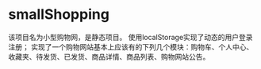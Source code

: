 # smallShopping
该项目名为小型购物网，是静态项目。
使用localStorage实现了动态的用户登录注册；
实现了一个购物网站基本上应该有的下列几个模块：购物车、个人中心、收藏夹、待发货、已发货、商品详情、商品列表、购物网站公告。
